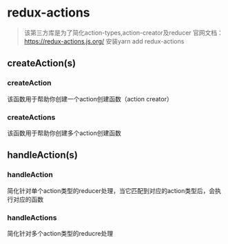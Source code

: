 # redux-actions
> 该第三方库是为了简化action-types,action-creator及reducer
> 官网文档：https://redux-actions.js.org/
安装yarn add redux-actions

## createAction(s)

### createAction

该函数用于帮助你创建一个action创建函数（action creator）
### createActions

该函数用于帮助你创建多个action创建函数

## handleAction(s)

### handleAction

简化针对单个action类型的reducer处理，当它匹配到对应的action类型后，会执行对应的函数
### handleActions

简化针对多个action类型的reducre处理